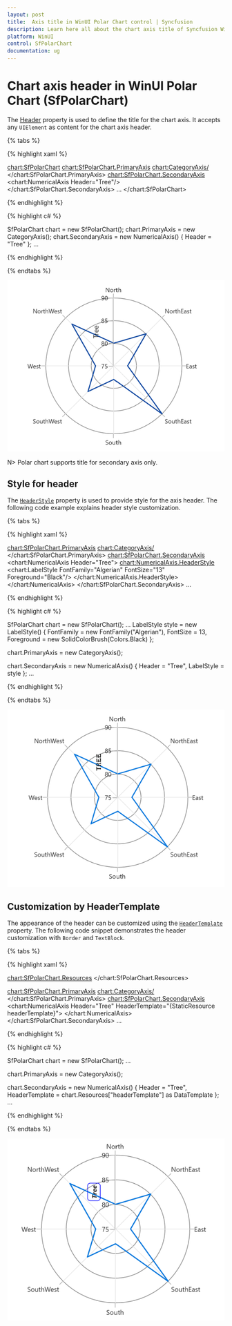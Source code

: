 ```yaml
---
layout: post
title:  Axis title in WinUI Polar Chart control | Syncfusion
description: Learn here all about the chart axis title of Syncfusion WinUI Polar Chart (SfPolarChart) control and its customization.
platform: WinUI
control: SfPolarChart
documentation: ug
---
```


# Chart axis header in WinUI Polar Chart (SfPolarChart)

The [Header]() property is used to define the title for the chart axis. It accepts any `UIElement` as content for the chart axis header.

{% tabs %}

{% highlight xaml %}

<chart:SfPolarChart>
    <chart:SfPolarChart.PrimaryAxis>
        <chart:CategoryAxis/>
    </chart:SfPolarChart.PrimaryAxis>
    <chart:SfPolarChart.SecondaryAxis>
        <chart:NumericalAxis Header="Tree"/>
    </chart:SfPolarChart.SecondaryAxis>
...
</chart:SfPolarChart>

{% endhighlight %}

{% highlight c# %}

SfPolarChart chart = new SfPolarChart();
chart.PrimaryAxis = new CategoryAxis();
chart.SecondaryAxis = new NumericalAxis()
{
    Header = "Tree" 
};
...

{% endhighlight %}

{% endtabs %}

![Axis title in WinUI Polar Chart](Axis_Images/WinUI_PolarChart_AxisHeader.png)

N> Polar chart supports title for secondary axis only.

## Style for header

The [`HeaderStyle`]() property is used to provide style for the axis header. The following code example explains header style customization.

{% tabs %}

{% highlight xaml %}

<chart:SfPolarChart.PrimaryAxis>
    <chart:CategoryAxis/>
</chart:SfPolarChart.PrimaryAxis>
<chart:SfPolarChart.SecondaryAxis>
    <chart:NumericalAxis Header="Tree">
        <chart:NumericalAxis.HeaderStyle>
            <chart:LabelStyle FontFamily="Algerian" FontSize="13" Foreground="Black"/>
        </chart:NumericalAxis.HeaderStyle>
    </chart:NumericalAxis>
</chart:SfPolarChart.SecondaryAxis>
...

{% endhighlight %}

{% highlight c# %}

SfPolarChart chart = new SfPolarChart();
...
LabelStyle style = new LabelStyle()
{
    FontFamily = new FontFamily("Algerian"),
    FontSize = 13,
    Foreground = new SolidColorBrush(Colors.Black)
};

chart.PrimaryAxis = new CategoryAxis();

chart.SecondaryAxis = new NumericalAxis()
{
    Header = "Tree",
    LabelStyle = style
};
...

{% endhighlight %}

{% endtabs %}

![Axis header style in WinUI Polar Chart](Axis_Images/WinUI_PolarChart_Axis_HeaderStyle.png)

## Customization by HeaderTemplate

The appearance of the header can be customized using the [`HeaderTemplate`]() property. The following code snippet demonstrates the header customization with `Border` and `TextBlock`.

{% tabs %}

{% highlight xaml %}

<chart:SfPolarChart.Resources>
    <DataTemplate x:Key="headerTemplate">
        <Border BorderBrush="Blue" CornerRadius="5" BorderThickness="1">
            <TextBlock Text="{Binding}" FontSize="12" Margin="3"
                        FontStyle="Italic" FontWeight="Bold"/>
        </Border>
    </DataTemplate>
</chart:SfPolarChart.Resources>

<chart:SfPolarChart.PrimaryAxis>
    <chart:CategoryAxis/>
</chart:SfPolarChart.PrimaryAxis>
<chart:SfPolarChart.SecondaryAxis>
    <chart:NumericalAxis Header="Tree" HeaderTemplate="{StaticResource headerTemplate}">
    </chart:NumericalAxis>
</chart:SfPolarChart.SecondaryAxis>
...

{% endhighlight %}

{% highlight c# %}

SfPolarChart chart = new SfPolarChart();
...

chart.PrimaryAxis = new CategoryAxis();

chart.SecondaryAxis = new NumericalAxis()
{
    Header = "Tree",
    HeaderTemplate = chart.Resources["headerTemplate"] as DataTemplate
};
...

{% endhighlight %}

{% endtabs %}

![Axis HeaderTemplate support in WinUI Polar Chart](Axis_Images/WinUI_PolarChart_AxisHeader_Template.png)

